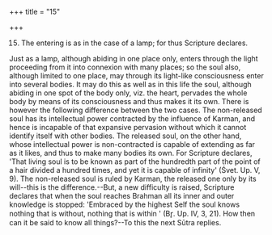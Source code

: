 +++
title = "15"

+++


15. The entering is as in the case of a lamp; for thus Scripture declares.

Just as a lamp, although abiding in one place only, enters through the light proceeding from it into connexion with many places; so the soul also, although limited to one place, may through its light-like consciousness enter into several bodies. It may do this as well as in this life the soul, although abiding in one spot of the body only, viz. the heart, pervades the whole body by means of its consciousness and thus makes it its own. There is however the following difference between the two cases. The non-released soul has its intellectual power contracted by the influence of Karman, and hence is incapable of that expansive pervasion without which it cannot identify itself with other bodies. The released soul, on the other hand, whose intellectual power is non-contracted is capable of extending as far as it likes, and thus to make many bodies its own. For Scripture declares, 'That living soul is to be known as part of the hundredth part of the point of a hair divided a hundred times, and yet it is capable of infinity' (Śvet. Up. V, 9). The non-released soul is ruled by Karman, the released one only by its will--this is the difference.--But, a new difficulty is raised, Scripture declares that when the soul reaches Brahman all its inner and outer knowledge is stopped: 'Embraced by the highest Self the soul knows nothing that is without, nothing that is within ' (Br̥. Up. IV, 3, 21). How then can it be said to know all things?--To this the next Sūtra replies.

